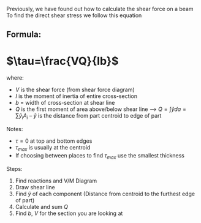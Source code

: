 Previously, we have found out how to calculate the shear force on a beam
To find the direct shear stress we follow this equation

## Formula:
# $\tau=\frac{VQ}{Ib}$
where:
- $V$ is the shear force (from shear force diagram)
- $I$ is the moment of inertia of entire cross-section
- $b$ = width of cross-section at shear line
- $Q$ is the first moment of area above/below shear line
	–> $Q=\int \tilde{y} da = \sum{\tilde{y}_iA_i}$
	– $\tilde{y}$ is the distance from part centroid to edge of part

Notes:
- $\tau = 0$ at top and bottom edges
- $\tau_{max}$ is usually at the centroid
- If choosing between places to find $\tau_{max}$ use the smallest thickness

Steps:
1. Find reactions and V/M Diagram
2. Draw shear line
3. Find $\tilde{y}$ of each component (Distance from centroid to the furthest edge of part) 
4. Calculate and sum $Q$
5. Find $b$, $V$ for the section you are looking at